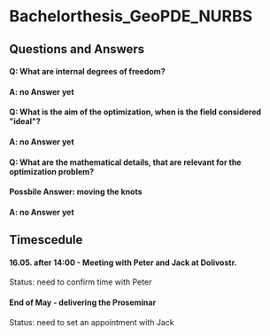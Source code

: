 # Bachelorthesis_GeoPDE_NURBS

## Questions and Answers

#### Q: What are internal degrees of freedom?
#### A: no Answer yet

#### Q: What is the aim of the optimization, when is the field considered "ideal"?
#### A: no Answer yet

#### Q: What are the mathematical details, that are relevant for the optimization problem?
#### Possbile Answer: moving the knots 
#### A: no Answer yet

## Timescedule

#### 16.05. after 14:00 - Meeting with Peter and Jack at Dolivostr. 
Status: need to confirm time with Peter

#### End of May - delivering the Proseminar
Status: need to set an appointment with Jack

